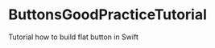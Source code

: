 ButtonsGoodPracticeTutorial
===========================

Tutorial how to build flat button in Swift 
